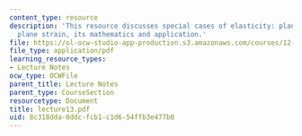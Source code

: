 ```yaml
---
content_type: resource
description: 'This resource discusses special cases of elasticity: plane stress and
  plane strain, its mathematics and application.'
file: https://ol-ocw-studio-app-production.s3.amazonaws.com/courses/12-520-geodynamics-fall-2006/8c318dda0ddcfcb1c1d654ffb3e477b0_lecture13.pdf
file_type: application/pdf
learning_resource_types:
- Lecture Notes
ocw_type: OCWFile
parent_title: Lecture Notes
parent_type: CourseSection
resourcetype: Document
title: lecture13.pdf
uid: 8c318dda-0ddc-fcb1-c1d6-54ffb3e477b0
---
```

